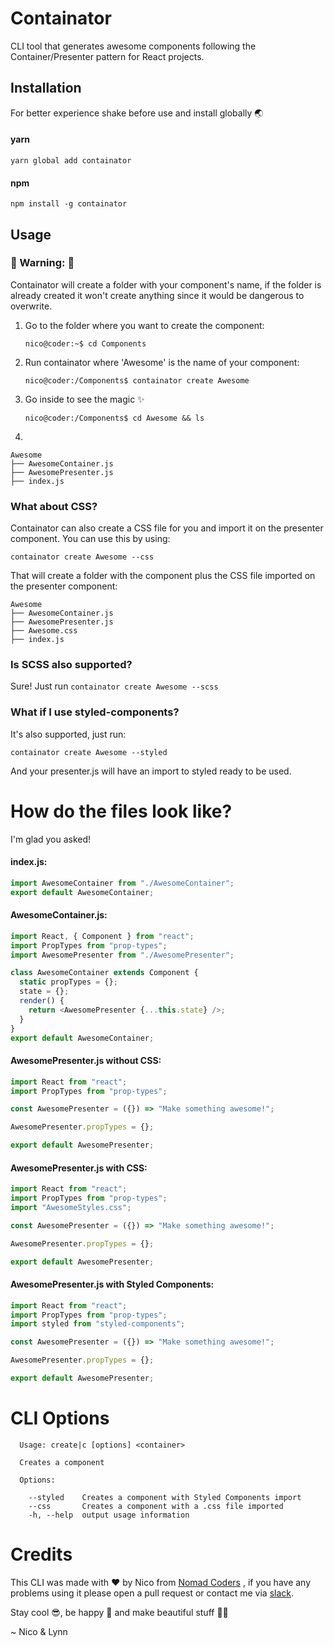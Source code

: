 # Containator

CLI tool that generates awesome components following the Container/Presenter pattern for React projects.

## Installation

For better experience shake before use and install globally 🌏

#### yarn

```
yarn global add containator
```

#### npm

```
npm install -g containator
```

## Usage

### 🚧 Warning: 🚧

Containator will create a folder with your component's name, if the folder is already created it won't create anything since it would be dangerous to overwrite.

1.  Go to the folder where you want to create the component:

    ```console
    nico@coder:~$ cd Components
    ```

2.  Run containator where 'Awesome' is the name of your component:

    ```console
    nico@coder:/Components$ containator create Awesome
    ```

3.  Go inside to see the magic ✨

    ```console
    nico@coder:/Components$ cd Awesome && ls
    ```

4.

```
Awesome
├── AwesomeContainer.js
├── AwesomePresenter.js
├── index.js
```

### What about CSS?

Containator can also create a CSS file for you and import it on the presenter component. You can use this by using:

`containator create Awesome --css`

That will create a folder with the component plus the CSS file imported on the presenter component:

```
Awesome
├── AwesomeContainer.js
├── AwesomePresenter.js
├── Awesome.css
├── index.js
```

### Is SCSS also supported?

Sure! Just run `containator create Awesome --scss`

### What if I use styled-components?

It's also supported, just run:

`containator create Awesome --styled`

And your presenter.js will have an import to styled ready to be used.

# How do the files look like?

I'm glad you asked!

#### index.js:

```js
import AwesomeContainer from "./AwesomeContainer";
export default AwesomeContainer;
```

#### AwesomeContainer.js:

```js
import React, { Component } from "react";
import PropTypes from "prop-types";
import AwesomePresenter from "./AwesomePresenter";

class AwesomeContainer extends Component {
  static propTypes = {};
  state = {};
  render() {
    return <AwesomePresenter {...this.state} />;
  }
}
export default AwesomeContainer;
```

#### AwesomePresenter.js without CSS:

```js
import React from "react";
import PropTypes from "prop-types";

const AwesomePresenter = ({}) => "Make something awesome!";

AwesomePresenter.propTypes = {};

export default AwesomePresenter;
```

#### AwesomePresenter.js with CSS:

```js
import React from "react";
import PropTypes from "prop-types";
import "AwesomeStyles.css";

const AwesomePresenter = ({}) => "Make something awesome!";

AwesomePresenter.propTypes = {};

export default AwesomePresenter;
```

#### AwesomePresenter.js with Styled Components:

```js
import React from "react";
import PropTypes from "prop-types";
import styled from "styled-components";

const AwesomePresenter = ({}) => "Make something awesome!";

AwesomePresenter.propTypes = {};

export default AwesomePresenter;
```

# CLI Options

```console
  Usage: create|c [options] <container>

  Creates a component

  Options:

    --styled    Creates a component with Styled Components import
    --css       Creates a component with a .css file imported
    -h, --help  output usage information
```

# Credits

This CLI was made with ❤️ by Nico from [Nomad Coders](http://academy.nomadcoders.co) , if you have any problems using it please open a pull request or contact me via [slack](http://nomadcoders.now.sh).

Stay cool 😎, be happy 😬 and make beautiful stuff 💅🏻

~ Nico & Lynn
